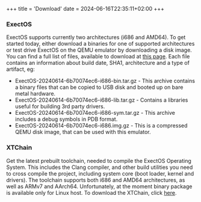+++
title = 'Download'
date = 2024-06-16T22:35:11+02:00
+++
### ExectOS
ExectOS supports currently two architectures (i686 and AMD64). To get started today, either download a binaries for one of
supported architectures or test drive ExectOS on the QEMU emulator by downloading a disk image. You can find a full list
of files, available to download at [this page](https://artifacts.codingworkshop.eu.org/ExectOS/). Each file contains an
information about build date, SHA1, architecture and a type of artifact, eg:
 * ExectOS-20240614-6b70074ec6-i686-bin.tar.gz - This archive contains a binary files that can be copied to USB disk and
   booted up on bare metal hardware.
 * ExectOS-20240614-6b70074ec6-i686-lib.tar.gz - Contains a libraries useful for building 3rd party drivers.
 * ExectOS-20240614-6b70074ec6-i686-sym.tar.gz - This archive includes a debug symbols in PDB format.
 * ExectOS-20240614-6b70074ec6-i686.img.gz - This is a compressed QEMU disk image, that can be used with this emulator.

### XTChain
Get the latest prebuilt toolchain, needed to compile the ExectOS Operating System. This includes the Clang compiler, and
other build utilities you need to cross compile the project, including system core (boot loader, kernel and drivers).
The toolchain supports both i686 and AMD64 architectures, as well as ARMv7 and AArch64. Unfortunately, at the moment binary
package is available only for Linux host. To download the XTChain, click [here](https://github.com/xt-sys/xtchain/releases).
